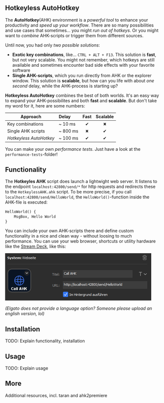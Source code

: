 

## Hotkeyless AutoHotkey

The **AutoHotkey**(AHK) environment is a *powerful tool* to enhance your productivity and *speed up your workflow*. There are so many possibilities and use cases that sometimes... you might *run out of hotkeys*. Or you might want to *combine* AHK-scripts or trigger them from different sources.

Until now, you had only *two possible solutions*:

- **Exotic key combinations**, like... `CTRL + ALT + F13`. This solution is **fast**, but not very scalable. You might not remember, which hotkeys are still available and sometimes encounter bad side effects with your favorite software
- **Single AHK-scripts**, which you run directly from AHK or the explorer window. This solution is **scalable**, but how can you life with about *one second* delay, while the AHK-process is starting up?

**Hotkeyless AutoHotkey** combines the best of both worlds. It's an easy way to expand your AHK-possibilites and both **fast** and **scalable**. But don't take my word for it, here are some numbers:

| Approach                | Delay    | Fast | Scalable |
| ----------------------- | :------- | :--: | :------: |
| Key combinations        | ~ 10 ms  |  ✔   |    🞭     |
| Single AHK scripts      | ~ 800 ms |  🞭   |    ✔     |
| *Hotkeyless AutoHotkey* | ~ 100 ms |  ✔   |    ✔     |

You can make your own *performance tests*. Just have a look at the `performance-tests`-folder!

## Functionality

The **Hotkeyles AHK** script does launch a lightwight web server. It listens to the endpoint `localhost:42800/send/*` for http requests and redirects these to the `HotkeylessAHK.ahk` script. To be more precise, if you call `localhost:42800/send/HelloWorld`, the `HelloWorld()`-function inside the AHK-file is executed:

```ahk
HelloWorld() {
    MsgBox, Hello World
}
```

You can include your own AHK-scripts there and define custom functionality in a nice and clean way - without loosing to much performance. You can use your web browser, shortcuts or utility hardware like the [Stream Deck](https://www.elgato.com/gaming/stream-deck), like this:

![Stream Deck example](streamdeck.PNG)

*(Elgato does not provide a language option? Someone please upload an english version, lol)*

## Installation

TODO: Explain functionality, installation

## Usage

TODO: Explain usage

## More

Additional resources, incl. taran and ahk2premiere